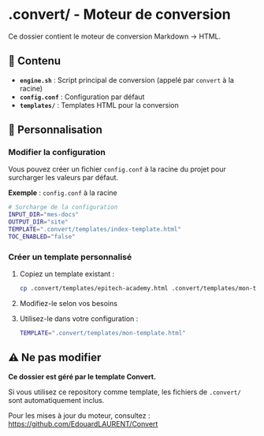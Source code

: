 # .convert/ - Moteur de conversion

Ce dossier contient le moteur de conversion Markdown → HTML.

## 📁 Contenu

- **`engine.sh`** : Script principal de conversion (appelé par `convert` à la racine)
- **`config.conf`** : Configuration par défaut
- **`templates/`** : Templates HTML pour la conversion

## 🔧 Personnalisation

### Modifier la configuration

Vous pouvez créer un fichier `config.conf` à la racine du projet pour surcharger les valeurs par défaut.

**Exemple** : `config.conf` à la racine
```bash
# Surcharge de la configuration
INPUT_DIR="mes-docs"
OUTPUT_DIR="site"
TEMPLATE=".convert/templates/index-template.html"
TOC_ENABLED="false"
```

### Créer un template personnalisé

1. Copiez un template existant :
   ```bash
   cp .convert/templates/epitech-academy.html .convert/templates/mon-template.html
   ```

2. Modifiez-le selon vos besoins

3. Utilisez-le dans votre configuration :
   ```bash
   TEMPLATE=".convert/templates/mon-template.html"
   ```

## ⚠️ Ne pas modifier

**Ce dossier est géré par le template Convert.**

Si vous utilisez ce repository comme template, les fichiers de `.convert/` sont automatiquement inclus.

Pour les mises à jour du moteur, consultez : https://github.com/EdouardLAURENT/Convert
